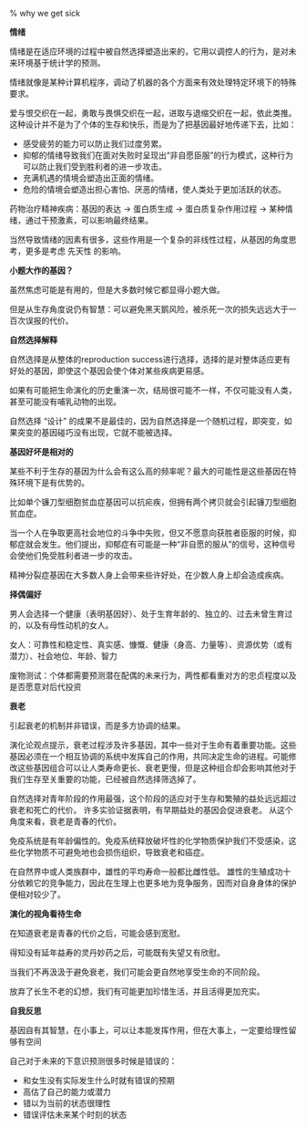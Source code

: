 % why we get sick

__情绪__

情绪是在适应环境的过程中被自然选择塑造出来的，它用以调控人的行为，是对未来环境基于统计学的预测。

情绪就像是某种计算机程序，调动了机器的各个方面来有效处理特定环境下的特殊要求。

爱与恨交织在一起，勇敢与畏惧交织在一起，进取与退缩交织在一起，依此类推。这种设计并不是为了个体的生存和快乐，而是为了把基因最好地传递下去，比如：

- 感受疲劳的能力可以防止我们过度劳累。
- 抑郁的情绪导致我们在面对失败时呈现出“非自愿臣服”的行为模式，这种行为可以防止我们受到胜利者的进一步攻击。
- 充满机遇的情境会塑造出正面的情绪。
- 危险的情境会塑造出担心害怕、厌恶的情绪，使人类处于更加活跃的状态。

药物治疗精神疾病：基因的表达 → 蛋白质生成 → 蛋白质复杂作用过程 → 某种情绪，通过干预激素，可以影响最终结果。

当然导致情绪的因素有很多，这些作用是一个复杂的非线性过程，从基因的角度思考，更多是考虑 先天性 的影响。

__小题大作的基因？__

虽然焦虑可能是有用的，但是大多数时候它都显得小题大做。

但是从生存角度说仍有智慧：可以避免黑天鹅风险，被杀死一次的损失远远大于一百次误报的代价。

__自然选择解释__

自然选择是从整体的reproduction success进行选择，选择的是对整体适应更有好处的基因，即使这个基因会使个体对某些疾病更易感。

如果有可能把生命演化的历史重演一次，结局很可能不一样，不仅可能没有人类，甚至可能没有哺乳动物的出现。

自然选择 “设计” 的成果不是最佳的，因为自然选择是一个随机过程，即突变，如果突变的基因碰巧没有出现，它就不能被选择。

__基因好坏是相对的__

某些不利于生存的基因为什么会有这么高的频率呢？最大的可能性是这些基因在特殊环境下是有优势的。

比如单个镰刀型细胞贫血症基因可以抗疟疾，但拥有两个拷贝就会引起镰刀型细胞贫血症。

当一个人在争取更高社会地位的斗争中失败，但又不愿意向获胜者臣服的时候，抑郁症就会发生。他们提出，抑郁症有可能是一种“非自愿的服从”的信号，这种信号会使他们免受胜利者进一步的攻击。

精神分裂症基因在大多数人身上会带来些许好处，在少数人身上却会造成疾病。

__择偶偏好__ 

男人会选择一个健康（表明基因好）、处于生育年龄的、独立的、过去未曾生育过的，以及有母性动机的女人。

女人：可靠性和稳定性、真实感、慷慨、健康（身高、力量等）、资源优势（或有潜力）、社会地位、年龄、智力

废物测试：个体都需要预测潜在配偶的未来行为，两性都看重对方的忠贞程度以及是否愿意对后代投资

__衰老__

引起衰老的机制并非错误，而是多方协调的结果。

演化论观点提示，衰老过程涉及许多基因，其中一些对于生命有着重要功能。这些基因必须在一个相互协调的系统中发挥自己的作用，共同决定生命的进程。可能修改这些基因组合可以让人类寿命更长、衰老更慢，但是这种组合却会影响其他对于我们生存至关重要的功能，已经被自然选择筛选掉了。

自然选择对青年阶段的作用最强，这个阶段的适应对于生存和繁殖的益处远远超过衰老和死亡的代价。
许多实验证据表明，有早期益处的基因会促进衰老。
从这个角度来看，衰老是青春的代价。

免疫系统是有年龄偏性的。免疫系统释放破坏性的化学物质保护我们不受感染，这些化学物质不可避免地也会损伤组织，导致衰老和癌症。

在自然界中或人类族群中，雄性的平均寿命一般都比雌性低。
雄性的生殖成功十分依赖它的竞争能力，因此在生理上也更多地为竞争服务，因而对自身身体的保护便相对较少了。

__演化的视角看待生命__

在知道衰老是青春的代价之后，可能会感到宽慰。

得知没有延年益寿的灵丹妙药之后，可能既有失望又有欣慰。

当我们不再汲汲于避免衰老，我们可能会更自然地享受生命的不同阶段。

放弃了长生不老的幻想，我们有可能更加珍惜生活，并且活得更加充实。

__自我反思__

基因自有其智慧，在小事上，可以让本能发挥作用，但在大事上，一定要给理性留够有空间

自己对于未来的下意识预测很多时候是错误的：

- 和女生没有实际发生什么时就有错误的预期
- 高估了自己的能力或潜力
- 错以为当前的状态很理性
- 错误评估未来某个时刻的状态
